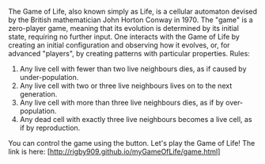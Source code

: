 The Game of Life, also known simply as Life, is a cellular automaton devised by the British mathematician John Horton Conway in 1970.
The "game" is a zero-player game, meaning that its evolution is determined by its initial state, requiring no further input. 
One interacts with the Game of Life by creating an initial configuration and observing how it evolves, or, for advanced "players", by creating patterns with particular properties.
Rules:
1. Any live cell with fewer than two live neighbours dies, as if caused by under-population.
2. Any live cell with two or three live neighbours lives on to the next generation.
3. Any live cell with more than three live neighbours dies, as if by over-population.
4. Any dead cell with exactly three live neighbours becomes a live cell, as if by reproduction.

You can control the game using the button.
Let's play the Game of Life!
The link is here:
[http://rigby909.github.io/myGameOfLife/game.html]